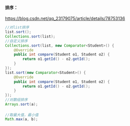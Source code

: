#### 排序：

https://blog.csdn.net/qq_23179075/article/details/78753136

```java
//对list排序
list.sort();
Collections.sort(list);
//自定义排序
Collections.sort(list, new Comparator<Student>() {
    @Override
    public int compare(Student o1, Student o2) {
        return o1.getId() - o2.getId();
    }
});
list.sort(new Comparator<Student>() {
    @Override
    public int compare(Student o1, Student o2) {
        return o1.getId() - o2.getId();
    }
});
//对数组排序
Arrays.sort(a);
```

#### 

```java
//取最大值，最小值
Math.max(a, b);
```

